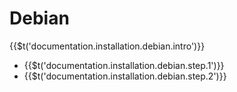 # Debian
{{$t(\'documentation.installation.debian.intro\')}}

- {{$t(\'documentation.installation.debian.step.1\')}}
- {{$t(\'documentation.installation.debian.step.2\')}}
